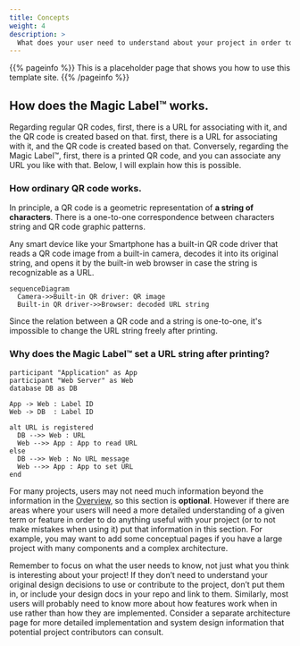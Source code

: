 ```yaml
---
title: Concepts
weight: 4
description: >
  What does your user need to understand about your project in order to use it - or potentially contribute to it?
---
```


{{% pageinfo %}}
This is a placeholder page that shows you how to use this template site.
{{% /pageinfo %}}

## How does the Magic Label™ works.
Regarding regular QR codes, first, there is a URL for associating with it, and the QR code is created based on that. first, there is a URL for associating with it, and the QR code is created based on that. Conversely, regarding the  Magic Label™, first, there is a printed QR code, and you can associate any URL you like with that. Below, I will explain how this is possible.

### How ordinary QR code works.
In principle, a QR code is a geometric representation of **a string of characters**. There is a one-to-one correspondence between characters string and QR code graphic patterns.  

Any smart device like your Smartphone has a built-in QR code driver that reads a QR code image from a built-in camera, decodes it into its original string, and opens it by the built-in web browser in case the string is recognizable as a URL.  

```mermaid
sequenceDiagram
  Camera->>Built-in QR driver: QR image
  Built-in QR driver->>Browser: decoded URL string
```

Since the relation between a QR code and a string is one-to-one, it's impossible to change the URL string freely after printing.

### Why does the Magic Label™ set a URL string after printing?

```plantuml
participant "Application" as App
participant "Web Server" as Web
database DB as DB

App -> Web : Label ID
Web -> DB  : Label ID

alt URL is registered
  DB -->> Web : URL
  Web -->> App : App to read URL
else 
  DB -->> Web : No URL message
  Web -->> App : App to set URL
end
```

For many projects, users may not need much information beyond the information in the [Overview](/docs/overview/), so this section is **optional**. However if there are areas where your users will need a more detailed understanding of a given term or feature in order to do anything useful with your project (or to not make mistakes when using it) put that information in this section. For example, you may want to add some conceptual pages if you have a large project with many components and a complex architecture.

Remember to focus on what the user needs to know, not just what you think is interesting about your project! If they don’t need to understand your original design decisions to use or contribute to the project, don’t put them in, or include your design docs in your repo and link to them. Similarly, most users will probably need to know more about how features work when in use rather than how they are implemented. Consider a separate architecture page for more detailed implementation and system design information that potential project contributors can consult.
